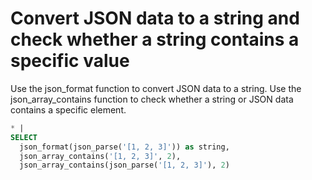 # Convert JSON data to a string and check whether a string contains a specific value

Use the json_format function to convert JSON data to a string. Use the json_array_contains function to check whether a string or JSON data contains a specific element.

```SQL
* |
SELECT
  json_format(json_parse('[1, 2, 3]')) as string,
  json_array_contains('[1, 2, 3]', 2),
  json_array_contains(json_parse('[1, 2, 3]'), 2)
```

